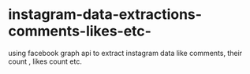 # instagram-data-extractions-comments-likes-etc-
using facebook graph api to extract instagram data like comments, their count , likes count etc.
